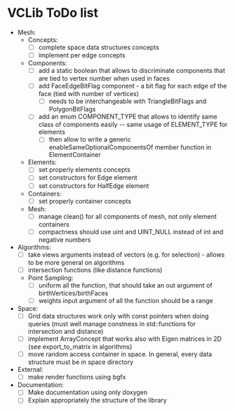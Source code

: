 # VCLib ToDo list

- Mesh:
  - Concepts:
    - [ ] complete space data structures concepts
    - [ ] implement per edge concepts
  - Components:
    - [ ] add a static boolean that allows to discriminate components that are tied to vertex number when used in faces
    - [ ] add FaceEdgeBitFlag component - a bit flag for each edge of the face (tied with number of vertices)
      - [ ] needs to be interchangeable with TriangleBitFlags and PolygonBitFlags
    - [ ] add an enum COMPONENT_TYPE that allows to identify same class of components easily -- same usage of ELEMENT_TYPE for elements
      - [ ] then allow to write a generic enableSameOptionalComponentsOf member function in ElementContainer
  - Elements:
    - [ ] set properly elements concepts
    - [ ] set constructors for Edge element
    - [ ] set constructors for HalfEdge element
  - Containers:
    - [ ] set properly container concepts
  - Mesh:
    - [ ] manage clean() for all components of mesh, not only element containers
    - [ ] compactness should use uint and UINT_NULL instead of int and negative numbers
- Algorithms:
  - [ ] take views arguments instead of vectors (e.g. for selection) - allows to be more general on algorithms
  - [ ] intersection functions (like distance functions)
  - Point Sampling:
    - [ ] uniform all the function, that should take an out argument of birthVertices/birthFaces
    - [ ] weights input argument of all the function should be a range
- Space:
  - [ ] Grid data structures work only with const pointers when doing queries (must well manage constness in std::functions for intersection and distance)
  - [ ] implement ArrayConcept that works also with Eigen matrices in 2D (see export_to_matrix in algorithms)
  - [ ] move random access container in space. In general, every data structure must be in space directory
- External:
  - [ ] make render functions using bgfx
- Documentation:
  - [ ] Make documentation using only doxygen
  - [ ] Explain appropriately the structure of the library

